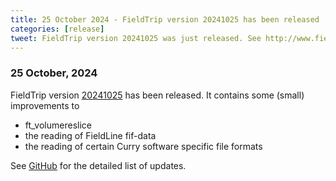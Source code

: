 ```yaml
---
title: 25 October 2024 - FieldTrip version 20241025 has been released
categories: [release]
tweet: FieldTrip version 20241025 was just released. See http://www.fieldtriptoolbox.org/#25-october-2024
---
```


### 25 October, 2024

FieldTrip version [20241025](http://github.com/fieldtrip/fieldtrip/releases/tag/20241025) has been released. It contains some (small) improvements to
 - ft_volumereslice
 - the reading of FieldLine fif-data
 - the reading of certain Curry software specific file formats
   
See [GitHub](https://github.com/fieldtrip/fieldtrip/compare/20240916...20241025) for the detailed list of updates.
